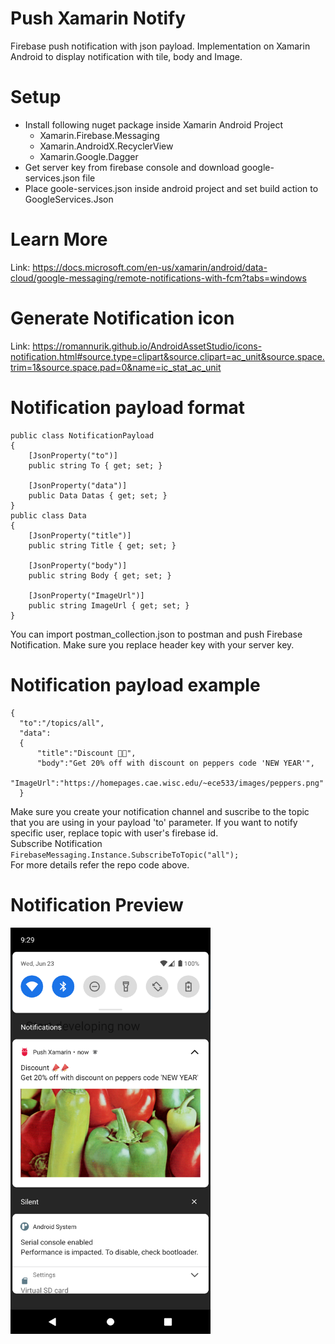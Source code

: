 # Push Xamarin Notify
Firebase push notification with json payload. Implementation on Xamarin Android to display notification with tile, body and Image.

# Setup
* Install following nuget package inside Xamarin Android Project
  * Xamarin.Firebase.Messaging
  * Xamarin.AndroidX.RecyclerView
  * Xamarin.Google.Dagger
* Get server key from firebase console and download google-services.json file
* Place goole-services.json inside android project and set build action to GoogleServices.Json

# Learn More 
Link: https://docs.microsoft.com/en-us/xamarin/android/data-cloud/google-messaging/remote-notifications-with-fcm?tabs=windows

# Generate Notification icon 
Link: https://romannurik.github.io/AndroidAssetStudio/icons-notification.html#source.type=clipart&source.clipart=ac_unit&source.space.trim=1&source.space.pad=0&name=ic_stat_ac_unit

# Notification payload format

    public class NotificationPayload
    {
        [JsonProperty("to")]
        public string To { get; set; }

        [JsonProperty("data")]
        public Data Datas { get; set; }
    }
    public class Data
    {
        [JsonProperty("title")]
        public string Title { get; set; }

        [JsonProperty("body")]
        public string Body { get; set; }

        [JsonProperty("ImageUrl")]
        public string ImageUrl { get; set; }
    }
    
  You can import postman_collection.json to postman and push Firebase Notification. Make sure you replace header key with your server key.
  
  # Notification payload example
    {
      "to":"/topics/all",
      "data":
      {
          "title":"Discount 📣📣",
          "body":"Get 20% off with discount on peppers code 'NEW YEAR'",
          "ImageUrl":"https://homepages.cae.wisc.edu/~ece533/images/peppers.png"
      }
  
  Make sure you create your notification channel and suscribe to the topic that you are using in your payload 'to' parameter. If you want to notify specific user, replace topic with user's firebase id. </br>
  Subscribe Notification ` FirebaseMessaging.Instance.SubscribeToTopic("all");` </br>
  For more details refer the repo code above.
  
 # Notification Preview
 <img  src="Screenshot/Screenshot_1624419850.png" width="320" height="650"> </br>
 
